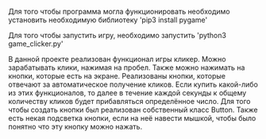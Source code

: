 Для того чтобы программа могла функционировать необходимо установить необходимую библиотеку
'pip3 install pygame'

Для того чтобы запустить игру, необходимо запустить
'python3 game_clicker.py'

В данной проекте реализован функционал игры кликер. 
Можно зарабатывать клики, нажимая на пробел. Также можно нажимать на кнопки, которые есть на экране.
Реализованы кнопки, которые отвечают за автоматическое получение кликов.
Если купить какой-либо из этих функционалов, то далее в течение каждой секунды к общему количеству кликов будет прибавляться определённое число.
Для того чтобы создать кнопки был реализован собственный класс Button.
Также есть некая подсветка кнопки, если на неё навести мышкой, чтобы было понятно что эту кнопку можно нажать.
